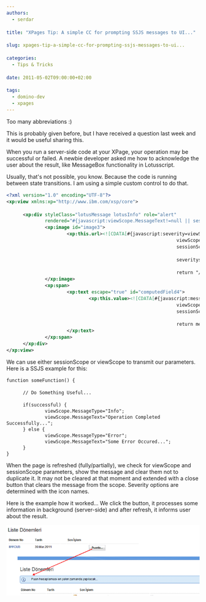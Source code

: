 ```yaml
---
authors:
  - serdar

title: "XPages Tip: A simple CC for prompting SSJS messages to UI..."

slug: xpages-tip-a-simple-cc-for-prompting-ssjs-messages-to-ui...

categories:
  - Tips & Tricks

date: 2011-05-02T09:00:00+02:00

tags:
  - domino-dev
  - xpages
---
```


Too many abbreviations :)

This is probably given before, but I have received a question last week and it would be useful sharing this.

When you run a server-side code at your XPage, your operation may be successful or failed. A newbie developer asked me how to acknowledge the user about the result, like MessageBox functionality in Lotusscript.
<!-- more -->
Usually, that's not possible, you know. Because the code is running between state transitions. I am using a simple custom control to do that.

```xml
<?xml version="1.0" encoding="UTF-8"?>
<xp:view xmlns:xp="http://www.ibm.com/xsp/core">

      <xp:div styleClass="lotusMessage lotusInfo" role="alert"
              rendered="#{javascript:viewScope.MessageText!=null || sessionScope.MessageText!=null }">
              <xp:image id="image3">
                      <xp:this.url><![CDATA[#{javascript:severity=viewScope.MessageType || sessionScope.MessageType || "";
                                                              viewScope.remove("MessageType");
                                                              sessionScope.remove("MessageType");

                                                              severityseverity==""?"Info":severity;

                                                              return "/icon"+severity+"16.png";}]]></xp:this.url>
              </xp:image>
              <xp:span>
                      <xp:text escape="true" id="computedField4">
                              <xp:this.value><![CDATA[#{javascript:message=viewScope.MessageText || sessionScope.MessageText;
                                                              viewScope.remove("MessageText");
                                                              sessionScope.remove("MessageText");

                                                              return message;}]]></xp:this.value>
                      </xp:text>
              </xp:span>
      </xp:div>
</xp:view>
```

We can use either sessionScope or viewScope to transmit our parameters. Here is a SSJS example for this:

```vbscript
function someFunction() {

      // Do Something Useful...

      if(successful) {
              viewScope.MessageType="Info";
              viewScope.MessageText="Operation Completed Successfully...";
      } else {
              viewScope.MessageType="Error";
              viewScope.MessageText="Some Error Occured...";
      }
}
```

When the page is refreshed (fully/partially), we check for viewScope and sessionScope parameters, show the message and clear them not to duplicate it. It may not be cleared at that moment and extended with a close button that clears the message from the scope. Severity options are determined with the icon names.

Here is the example how it worked... We click the button, it processes some information in background (server-side) and after refresh, it informs user about the result.

![Image:XPages Tip: A simple CC for prompting SSJS messages to UI...](../../images/imported/xpages-tip-a-simple-cc-for-prompting-ssjs-messages-to-ui-M2.gif)
